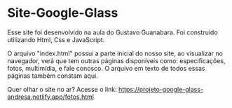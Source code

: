 # Site-Google-Glass
Esse site foi desenvolvido na aula do Gustavo Guanabara. Foi construído utilizando Html, Css e JavaScript.

O arquivo "index.html" possui a parte inicial do nosso site, ao visualizar no navegador, verá que tem outras páginas disponíveis como:
 especificações, fotos, multimídia, e fale conosco. O arquivo em texto de todos essas páginas também constam aqui.
  
 Quer olhar o site no ar? Acesse o link: https://projeto-google-glass-andresa.netlify.app/fotos.html
